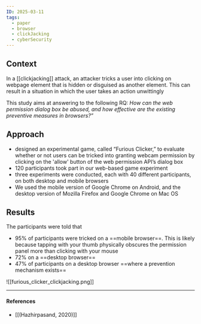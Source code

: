 ```yaml
---
ID: 2025-03-11
tags:
  - paper
  - browser
  - clickJacking
  - cyberSecurity
---
```

## Context

In a [[clickjacking]] attack, an attacker tricks a user into clicking on webpage element that is hidden or disguised as another element. This can result in a situation in which the user takes an action unwittingly

This study aims at answering to the following RQ: *How can the web permission dialog box be abused, and how effective are the existing preventive measures in browsers?”*
## Approach

- designed an experimental game, called “Furious Clicker,” to evaluate whether or not users can be tricked into granting webcam permission by clicking on the 'allow' button of the web permission API’s dialog box
- 120 participants took part in our web-based game experiment
- three experiments were conducted, each with 40 different participants, on both desktop and mobile browsers
- We used the mobile version of Google Chrome on Android, and the desktop version of Mozilla Firefox and Google Chrome on Mac OS

## Results

The participants were told that 

- 95% of participants were tricked on a ==mobile browser==. This is likely because tapping with your thumb physically obscures the permission panel more than clicking with your mouse
- 72% on a ==desktop browser==
- 47% of participants on a desktop browser ==where a prevention mechanism exists==

![[furious_clicker_clickjacking.png]]

---
#### References
- [[(Hazhirpasand, 2020)]]
